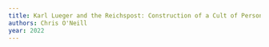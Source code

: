 ```yaml
---
title: Karl Lueger and the Reichspost: Construction of a Cult of Personality
authors: Chris O'Neill
year: 2022
---
```


